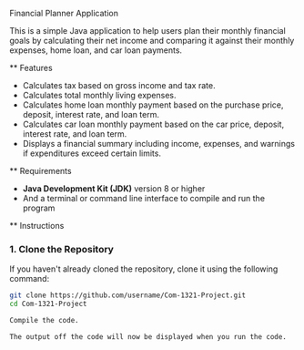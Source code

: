  Financial Planner Application

This is a simple Java application to help users plan their monthly financial goals by calculating their net income and comparing it against their monthly expenses, home loan, and car loan payments.

** Features
- Calculates tax based on gross income and tax rate.
- Calculates total monthly living expenses.
- Calculates home loan monthly payment based on the purchase price, deposit, interest rate, and loan term.
- Calculates car loan monthly payment based on the car price, deposit, interest rate, and loan term.
- Displays a financial summary including income, expenses, and warnings if expenditures exceed certain limits.

** Requirements
- **Java Development Kit (JDK)** version 8 or higher
- And a terminal or command line interface to compile and run the program

** Instructions

### 1. **Clone the Repository**
If you haven't already cloned the repository, clone it using the following command:
```bash
git clone https://github.com/username/Com-1321-Project.git
cd Com-1321-Project

Compile the code.

The output off the code will now be displayed when you run the code.
